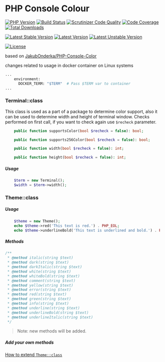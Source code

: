 # PHP Console Colour

[![PHP Version](https://img.shields.io/packagist/php-v/alecrabbit/php-console-colour.svg)](https://php.net/)
[![Build Status](https://travis-ci.com/alecrabbit/php-console-colour.svg?branch=master)](https://travis-ci.com/alecrabbit/php-console-colour)
[![Scrutinizer Code Quality](https://scrutinizer-ci.com/g/alecrabbit/php-console-colour/badges/quality-score.png?b=master)](https://scrutinizer-ci.com/g/alecrabbit/php-console-colour/?branch=master)
[![Code Coverage](https://scrutinizer-ci.com/g/alecrabbit/php-console-colour/badges/coverage.png?b=master)](https://scrutinizer-ci.com/g/alecrabbit/php-console-colour/?branch=master)
[![Total Downloads](https://poser.pugx.org/alecrabbit/php-console-colour/downloads)](https://packagist.org/packages/alecrabbit/php-console-colour)

[![Latest Stable Version](https://poser.pugx.org/alecrabbit/php-console-colour/v/stable)](https://packagist.org/packages/alecrabbit/php-console-colour)
[![Latest Version](https://img.shields.io/packagist/v/alecrabbit/php-console-colour.svg)](https://packagist.org/packages/alecrabbit/php-console-colour)
[![Latest Unstable Version](https://poser.pugx.org/alecrabbit/php-console-colour/v/unstable)](https://packagist.org/packages/alecrabbit/php-console-colour)

[![License](https://poser.pugx.org/alecrabbit/php-console-colour/license)](https://packagist.org/packages/alecrabbit/php-console-colour)
<!--[![Average time to resolve an issue](http://isitmaintained.com/badge/resolution/alecrabbit/php-console-colour.svg)](http://isitmaintained.com/project/alecrabbit/php-console-colour "Average time to resolve an issue")-->
<!--[![Percentage of issues still open](http://isitmaintained.com/badge/open/alecrabbit/php-console-colour.svg)](http://isitmaintained.com/project/alecrabbit/php-console-colour "Percentage of issues still open")-->

based on [JakubOnderka/PHP-Console-Color](https://github.com/JakubOnderka/PHP-Console-Color)

changes related to usage in docker container on Linux systems

```dockerfile
...
    environment:
      DOCKER_TERM: "$TERM"  # Pass $TERM var to container
...
```

### Terminal::class
This class is used as a part of a package to determine color support, also it can be used to determine width and height of terminal window.
Checks performed on first call, if you want to check again use `$recheck` parameter. 
```php
    public function supportsColor(bool $recheck = false): bool;

    public function supports256Color(bool $recheck = false): bool;

    public function width(bool $recheck = false): int;

    public function height(bool $recheck = false): int;
```
##### Usage 
```php
    $term = new Terminal();
    $width = $term->width();
```

### Theme::class
##### Usage 
```php
    $theme = new Theme();
    echo $theme->red('This text is red.') . PHP_EOL;
    echo $theme->underlineBold('This text is underlined and bold.') . PHP_EOL;
```
##### Methods
```php
/**
 * @method italic(string $text)
 * @method dark(string $text)
 * @method darkItalic(string $text)
 * @method white(string $text)
 * @method whiteBold(string $text)
 * @method comment(string $text)
 * @method yellow(string $text)
 * @method error(string $text)
 * @method red(string $text)
 * @method green(string $text)
 * @method info(string $text)
 * @method underline(string $text)
 * @method underlineBold(string $text)
 * @method underlineItalic(string $text)
 */
```
> Note: new methods will be added.
##### Add your own methods
 [How to extend `Theme::class`](docs/howToExtendThemeClass.md)

